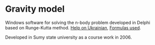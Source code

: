 # Gravity model

Windows software for solving the n-body problem developed in Delphi based on Runge-Kutta method. [Help on Ukrainian](https://github.com/sulim-vladimir/gravity-model/blob/master/doc/Help.chm), [Formulas used](https://github.com/sulim-vladimir/gravity-model/blob/master/doc/Window.jpg).


Developed in Sumy state university as a course work in 2006.

